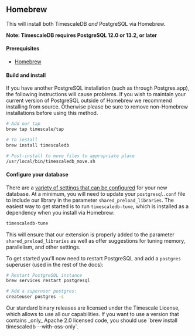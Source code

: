 ## Homebrew [](homebrew)

This will install both TimescaleDB *and* PostgreSQL via Homebrew.

**Note: TimescaleDB requires PostgreSQL 12.0 or 13.2, or later**

#### Prerequisites

- [Homebrew][]

#### Build and install

<highlight type="warning">
 If you have another PostgreSQL installation
(such as through Postgres.app), the following instructions will
cause problems. If you wish to maintain your current version of PostgreSQL
outside of Homebrew we recommend installing from source.  Otherwise please be
sure to remove non-Homebrew installations before using this method.
</highlight>

```bash
# Add our tap
brew tap timescale/tap

# To install
brew install timescaledb

# Post-install to move files to appropriate place
/usr/local/bin/timescaledb_move.sh
```

#### Configure your database

There are a [variety of settings that can be configured][config] for your
new database. At a minimum, you will need to update your `postgresql.conf`
file to include our library in the parameter `shared_preload_libraries`.
The easiest way to get started is to run `timescaledb-tune`, which is
installed as a dependency when you install via Homebrew:
```bash
timescaledb-tune
```

This will ensure that our extension is properly added to the parameter
`shared_preload_libraries` as well as offer suggestions for tuning memory,
parallelism, and other settings.

To get started you'll now need to restart PostgreSQL and add
a `postgres` superuser (used in the rest of the docs):

```bash
# Restart PostgreSQL instance
brew services restart postgresql

# Add a superuser postgres:
createuser postgres -s
```

<highlight type="tip">
Our standard binary releases are licensed under the Timescale License,
which allows to use all our capabilities.
If you want to use a version that contains _only_ Apache 2.0 licensed
code, you should use `brew install timescaledb --with-oss-only`.
</highlight>

[config]: /how-to-guides/configuration/postgres-config/
[Homebrew]: https://brew.sh/
[contact]: https://www.timescale.com/contact
[slack]: https://slack.timescale.com/
